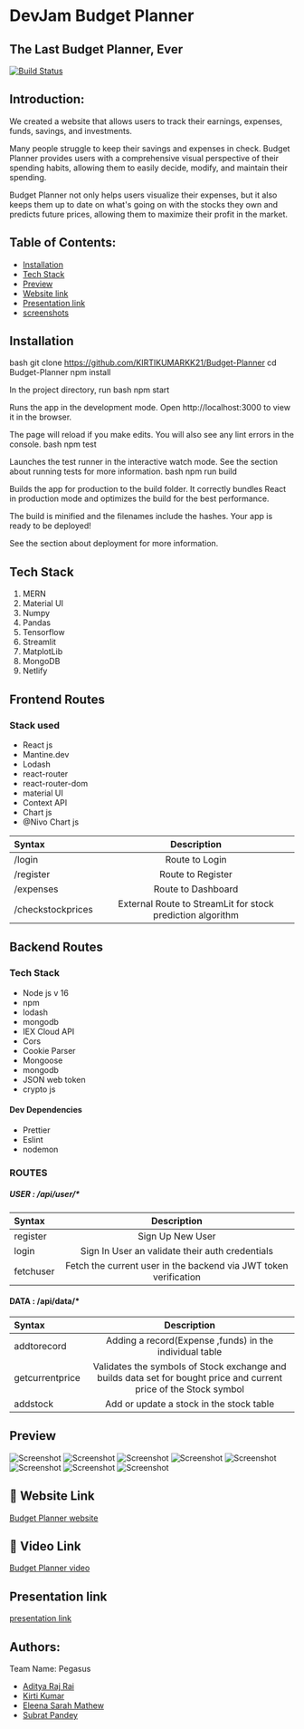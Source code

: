 # DevJam Budget Planner
## The Last Budget Planner, Ever


[![Build Status](https://travis-ci.org/joemccann/dillinger.svg?branch=master)](https://travis-ci.org/joemccann/dillinger)



## Introduction:

We created a website that allows users to track their earnings, expenses, funds, savings, and investments.

Many people struggle to keep their savings and expenses in check. Budget Planner provides users with a comprehensive visual perspective of their spending habits, allowing them to easily decide, modify, and maintain their spending.

Budget Planner not only helps users visualize their expenses, but it also keeps them up to date on what's going on with the stocks they own and predicts future prices, allowing them to maximize their profit in the market.

## Table of Contents:
 
   * [Installation](#installation)
   * [Tech Stack](#tech-stack)
   * [Preview](#preview)
   * [Website link](#website-link)
   * [Presentation link](#presentation-link)
   * [screenshots](#screenshots)


## Installation

bash
  git clone https://github.com/KIRTIKUMARKK21/Budget-Planner
  cd Budget-Planner
  npm install
  

In the project directory, run
bash
  npm start
  
  
Runs the app in the development mode.
Open http://localhost:3000 to view it in the browser.

The page will reload if you make edits.
You will also see any lint errors in the console.
bash
  npm test
  
  
Launches the test runner in the interactive watch mode.
See the section about running tests for more information.
bash
  npm run build
  

Builds the app for production to the build folder.
It correctly bundles React in production mode and optimizes the build for the best performance.

The build is minified and the filenames include the hashes.
Your app is ready to be deployed!

See the section about deployment for more information.    

## Tech Stack

1.  MERN
2. Material UI
3. Numpy
4. Pandas
5. Tensorflow
6. Streamlit
7. MatplotLib
8. MongoDB
9. Netlify

## Frontend Routes
### Stack used
- React js
- Mantine.dev
- Lodash
- react-router
- react-router-dom
- material UI
- Context API
- Chart js 
- @Nivo Chart js

| Syntax      | Description  |
| :---        |    :----:   |
| /login     | Route to Login|
| /register  | Route to Register|
| /expenses  | Route to Dashboard|
| /checkstockprices  | External Route to StreamLit for stock prediction algorithm|

## Backend Routes
### Tech Stack
- Node js v 16
- npm 
- lodash
- mongodb
- IEX Cloud API
- Cors
- Cookie Parser
- Mongoose
- mongodb
- JSON web token
- crypto js
#### Dev Dependencies
- Prettier
- Eslint
- nodemon

### ROUTES
##### USER :  /api/user/*
| Syntax      | Description |
| :---        |    :----:   |
| register| Sign Up New User       |
| login   | Sign In User an validate their auth credentials        |
| fetchuser| Fetch the current user in the backend via JWT token verification |
#### DATA : /api/data/*
| Syntax      | Description |
| :---        |    :----:   |
| addtorecord| Adding a record(Expense ,funds) in the individual table       |
| getcurrentprice   | Validates the symbols of Stock exchange and builds data set for bought price and current price of the Stock symbol        |
| addstock| Add or update a stock in the stock table |

## Preview

![Screenshot](/screenshots/bp1.jpeg)
![Screenshot](/screenshots/bp2.jpeg)
![Screenshot](/screenshots/bp3.jpeg)
![Screenshot](/screenshots/bp4.jpeg)
![Screenshot](/screenshots/bp5.jpeg)
![Screenshot](/screenshots/bp6.jpeg)
![Screenshot](/screenshots/bp7.jpeg)
![Screenshot](/screenshots/bp8.jpeg)

## 🔗 Website Link
[Budget Planner website](https://stirring-raindrop-68250e.netlify.app/)

## 🔗 Video Link
[Budget Planner video](https://youtu.be/Sdk6hAVSuWY)

## Presentation link
[presentation link](https://www.canva.com/design/DAFBz6nx5q0/9SG9Sgc8UMa-IebL0H0fRw/view?utm_content=DAFBz6nx5q0&utm_campaign=designshare&utm_medium=link2&utm_source=sharebutton)


## Authors:

Team Name: Pegasus
- [Aditya Raj Rai](https://github.com/adityarai0705)
- [Kirti Kumar](https://github.com/KIRTIKUMARKK21)
- [Eleena Sarah Mathew](https://github.com/eleensmathew)
- [Subrat Pandey](https://github.com/badsubrat)
